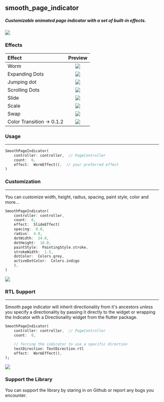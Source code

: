 ## smooth_page_indicator

##### Customizable animated page indicator with a set of built-in effects.

![](https://github.com/Milad-Akarie/smooth_page_indicator/blob/master/demo/smooth_page_indicator_demo_1.gif?raw=true)

### Effects

| Effect                    |                                                  Preview                                                  |
| :------------------------ | :-------------------------------------------------------------------------------------------------------: |
| Worm                      |       ![](https://github.com/Milad-Akarie/smooth_page_indicator/blob/master/demo/worm.gif?raw=true)       |
| Expanding Dots            |  ![](https://github.com/Milad-Akarie/smooth_page_indicator/blob/master/demo/expanding-dot.gif?raw=true)   |
| Jumping dot               |   ![](https://github.com/Milad-Akarie/smooth_page_indicator/blob/master/demo/jumping-dot.gif?raw=true)    |
| Scrolling Dots            |  ![](https://github.com/Milad-Akarie/smooth_page_indicator/blob/master/demo/scrolling-dots.gif?raw=true)  |
| Slide                     |      ![](https://github.com/Milad-Akarie/smooth_page_indicator/blob/master/demo/slide.gif?raw=true)       |
| Scale                     |      ![](https://github.com/Milad-Akarie/smooth_page_indicator/blob/master/demo/scale.gif?raw=true)       |
| Swap                      |       ![](https://github.com/Milad-Akarie/smooth_page_indicator/blob/master/demo/swap.gif?raw=true)       |
| Color Transition -> 0.1.2 | ![](https://github.com/Milad-Akarie/smooth_page_indicator/blob/master/demo/color-transition.gif?raw=true) |

### Usage

---

```dart
SmoothPageIndicator(
	controller: controller,  // PageController
	count:  6,
	effect:  WormEffect(),  // your preferred effect
)

```

### Customization

---

You can customize width, height, radius, spacing, paint style, color and more...

```dart
SmoothPageIndicator(
	controller: controller,
	count:  6,
	effect:  SlideEffect(
	spacing:  8.0,
	radius:  4.0,
	dotWidth:  24.0,
	dotHeight:  16.0,
	paintStyle:  PaintingStyle.stroke,
	strokeWidth:  1.5,
	dotColor:  Colors.grey,
	activeDotColor:  Colors.indigo
	),
)

```

![](https://github.com/Milad-Akarie/smooth_page_indicator/blob/master/demo/smooth_page_indicator_demo_2.gif?raw=true)

### RTL Support

---

Smooth page indicator will inherit directionality from it's ancestors unless you specify a directionality by passing it directly to the widget or wrapping the Indicator with a Directionality widget from the flutter package.

```dart
SmoothPageIndicator(
	controller: controller,  // PageController
	count:  6,

	// forcing the indicator to use a specific direction
	textDirection: TextDirection.rtl
	effect:  WormEffect(),
);

```

![](https://github.com/Milad-Akarie/smooth_page_indicator/blob/master/demo/smooth_page_indicator_demo_3.gif?raw=true)

### Support the Library

You can support the library by staring in on Github or report any bugs you encounter.
